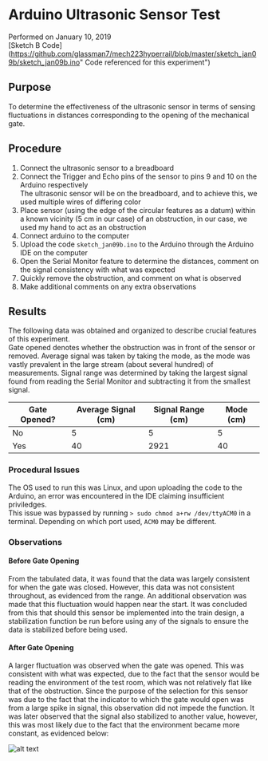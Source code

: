 # Arduino Ultrasonic Sensor Test
Performed on January 10, 2019<br />
[Sketch B Code](https://github.com/glassman7/mech223hyperrail/blob/master/sketch_jan09b/sketch_jan09b.ino" Code referenced for this experiment")

## Purpose
To determine the effectiveness of the ultrasonic sensor in terms of sensing fluctuations in distances corresponding to the opening of the mechanical gate.

## Procedure
1. Connect the ultrasonic sensor to a breadboard
2. Connect the Trigger and Echo pins of the sensor to pins 9 and 10 on the Arduino respectively<br/>
The ultrasonic sensor will be on the breadboard, and to achieve this, we used multiple wires of differing color
2. Place sensor (using the edge of the circular features as a datum) within a known vicinity (5 cm in our case) of an obstruction, in our case, we used my hand to act as an obstruction
3. Connect arduino to the computer
4. Upload the code ```sketch_jan09b.ino``` to the Arduino through the Arduino IDE on the computer
5. Open the Serial Monitor feature to determine the distances, comment on the signal consistency with what was expected
6. Quickly remove the obstruction, and comment on what is observed
6. Make additional comments on any extra observations

## Results
The following data was obtained and organized to describe crucial features of this experiment.<Br/>
Gate opened denotes whether the obstruction was in front of the sensor or removed.  Average signal was taken by taking the mode, as the mode was vastly prevalent in the large stream (about several hundred) of measurements.  Signal range was determined by taking the largest signal found from reading the Serial Monitor and subtracting it from the smallest signal.

| Gate Opened? | Average Signal (cm) | Signal Range (cm) | Mode (cm) |
|--------------|---------------------|-------------------|-----------|
| No           | 5                   | 5                 | 5         |
| Yes          | 40                  | 2921              | 40        |


### Procedural Issues
The OS used to run this was Linux, and upon uploading the code to the Arduino, an error was encountered in the IDE claiming insufficient priviledges. <Br />
This issue was bypassed by running ```> sudo chmod a+rw /dev/ttyACM0``` in a terminal.  Depending on which port used, ```ACM0``` may be different.

### Observations
#### Before Gate Opening
From the tabulated data, it was found that the data was largely consistent for when the gate was closed.  However, this data was not consistent throughout, as evidenced from the range.  An additional observation was made that this fluctuation would happen near the start.  It was concluded from this that should this sensor be implemented into the train design, a stabilization function be run before using any of the signals to ensure the data is stabilized before being used.




#### After Gate Opening
A larger fluctuation was observed when the gate was opened.  This was consistent with what was expected, due to the fact that the sensor would be reading the environment of the test room, which was not relatively flat like that of the obstruction.  Since the purpose of the selection for this sensor was due to the fact that the indicator to which the gate would open was from a large spike in signal, this observation did not impede the function.  It was later observed that the signal also stabilized to another value, however, this was most likely due to the fact that the environment became more constant, as evidenced below:

![alt text](https://cdn.discordapp.com/attachments/510705698326315026/533338919157366784/50020070_503666710041303_696482595482894336_n.png "Logo Title Text 1")
